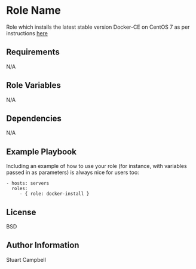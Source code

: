 Role Name
=========

Role which installs the latest stable version Docker-CE on CentOS 7 as per instructions [here](https://docs.docker.com/engine/install/centos/)

Requirements
------------

N/A

Role Variables
--------------

N/A

Dependencies
------------

N/A

Example Playbook
----------------

Including an example of how to use your role (for instance, with variables passed in as parameters) is always nice for users too:

    - hosts: servers
      roles:
         - { role: docker-install }

License
-------

BSD

Author Information
------------------

Stuart Campbell